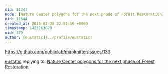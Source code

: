 ```yaml
---
cid: 11243
node: [Nature Center polygons for the next phase of Forest Restoration](../notes/eustatic/02-28-2015/nature-center-polygons-for-the-next-phase-of-forest-restoration)
nid: 11644
created_at: 2015-02-28 22:51:19 +0000
timestamp: 1425163879
uid: 379
author: [eustatic](../profile/eustatic)
---
```


https://github.com/publiclab/mapknitter/issues/133

[eustatic](../profile/eustatic) replying to: [Nature Center polygons for the next phase of Forest Restoration](../notes/eustatic/02-28-2015/nature-center-polygons-for-the-next-phase-of-forest-restoration)

